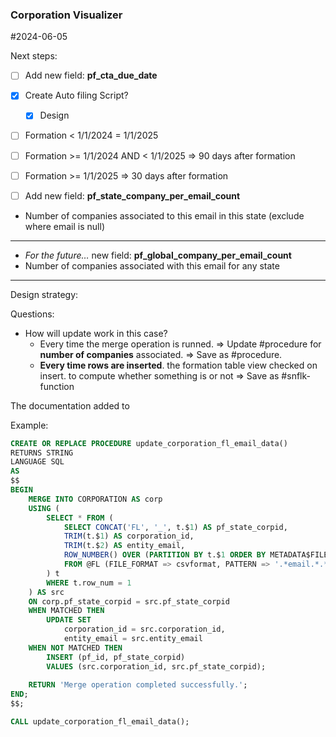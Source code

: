 

### Corporation Visualizer
#2024-06-05

Next steps:

- [ ] Add new field: **pf_cta_due_date**
- [x] Create Auto filing Script?
	- [x] Design
- [ ] Formation < 1/1/2024 = 1/1/2025
- [ ] Formation >= 1/1/2024 AND < 1/1/2025 => 90 days after formation
- [ ]  Formation >= 1/1/2025 => 30 days after formation

- [ ] Add new field: **pf_state_company_per_email_count**

- Number of companies associated to this email in this state (exclude where email is null)

---

- _For the future…_ new field: **pf_global_company_per_email_count**
- Number of companies associated with this email for any state

---
Design strategy:

Questions:
- How will update work in this case?
	- Every time the merge operation is runned. => Update #procedure for **number of companies** associated. => Save as #procedure.
	- **Every time rows are inserted**. the formation table view checked on insert. to compute whether something is or not => Save as #snflk-function 

The documentation added to 

Example: 

```sql
CREATE OR REPLACE PROCEDURE update_corporation_fl_email_data()
RETURNS STRING
LANGUAGE SQL
AS
$$
BEGIN
    MERGE INTO CORPORATION AS corp
    USING (  
        SELECT * FROM (
            SELECT CONCAT('FL', '_', t.$1) AS pf_state_corpid,
            TRIM(t.$1) AS corporation_id,
            TRIM(t.$2) AS entity_email,
            ROW_NUMBER() OVER (PARTITION BY t.$1 ORDER BY METADATA$FILE_ROW_NUMBER DESC) AS row_num
            FROM @FL (FILE_FORMAT => csvformat, PATTERN => '.*email.*.*txt.*') AS t
        ) t 
        WHERE t.row_num = 1
    ) AS src
    ON corp.pf_state_corpid = src.pf_state_corpid
    WHEN MATCHED THEN
        UPDATE SET
            corporation_id = src.corporation_id,
            entity_email = src.entity_email 
    WHEN NOT MATCHED THEN
        INSERT (pf_id, pf_state_corpid)
        VALUES (src.corporation_id, src.pf_state_corpid);
    
    RETURN 'Merge operation completed successfully.';
END;
$$;
```


```sql
CALL update_corporation_fl_email_data();
```

